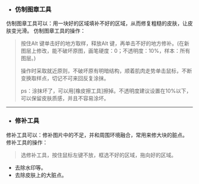 * ### 仿制图章工具


仿制图章工具可以：用一块好的区域填补不好的区域，从而修复粗糙的皮肤，让皮肤变光滑。
仿制图章工具的操作：

> 按住Alt 键单击好的地方取样，释放Alt 键，再单击不好的地方修补。\(在新图层上修改，能不破坏原图，画笔硬度：0；不透明度：10%，样本：所有图层。\)
> 
> 操作时采取就近原则，不破坏原有明暗结构，顺着肌肉走势单击鼠标，不断变换取样点，切记不可来回反复涂抹。
> 
> ps：涂抹坏了，可以用\[橡皮擦工具\]擦掉。不透明度建议设置在10%以下，可以保留皮肤质感，并且不容易涂坏。

---

* ### 修补工具


修补工具可以：修补图片中的不足，并和周围环境融合，常用来修大块的脏点。
修补工具的操作：
> 选修补工具，按住鼠标左键不放，框选不好的区域，拖向好的区域。

* 去除水印等。
* 去除皮肤上的大脏点。



